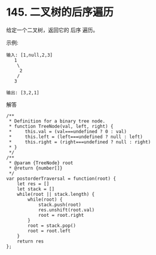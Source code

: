 ﻿# 145. 二叉树的后序遍历
给定一个二叉树，返回它的 后序 遍历。

示例:

    输入: [1,null,2,3]  
       1
        \
         2
        /
       3 
    
    输出: [3,2,1]

解答

    /**
     * Definition for a binary tree node.
     * function TreeNode(val, left, right) {
     *     this.val = (val===undefined ? 0 : val)
     *     this.left = (left===undefined ? null : left)
     *     this.right = (right===undefined ? null : right)
     * }
     */
    /**
     * @param {TreeNode} root
     * @return {number[]}
     */
    var postorderTraversal = function(root) {
        let res = []
        let stack = []
        while(root || stack.length) {
            while(root) {
                stack.push(root)
                res.unshift(root.val)
                root = root.right
            }
            root = stack.pop()
            root = root.left
        }
        return res
    };

